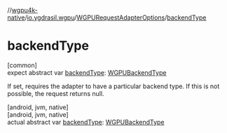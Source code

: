 //[wgpu4k-native](../../../index.md)/[io.ygdrasil.wgpu](../index.md)/[WGPURequestAdapterOptions](index.md)/[backendType](backend-type.md)

# backendType

[common]\
expect abstract var [backendType](backend-type.md): [WGPUBackendType](../-w-g-p-u-backend-type/index.md)

If set, requires the adapter to have a particular backend type. If this is not possible, the request returns null.

[android, jvm, native]\
[android, jvm, native]\
actual abstract var [backendType](backend-type.md): [WGPUBackendType](../-w-g-p-u-backend-type/index.md)